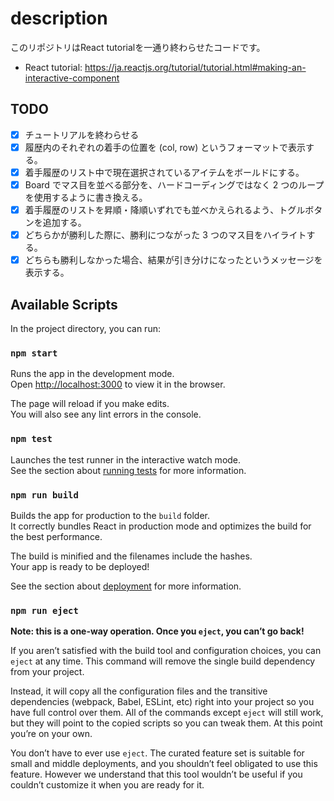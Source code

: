 # description

このリポジトリはReact tutorialを一通り終わらせたコードです。

- React tutorial: https://ja.reactjs.org/tutorial/tutorial.html#making-an-interactive-component

## TODO

- [x] チュートリアルを終わらせる
- [x] 履歴内のそれぞれの着手の位置を (col, row) というフォーマットで表示する。
- [x] 着手履歴のリスト中で現在選択されているアイテムをボールドにする。
- [x] Board でマス目を並べる部分を、ハードコーディングではなく 2 つのループを使用するように書き換える。
- [x] 着手履歴のリストを昇順・降順いずれでも並べかえられるよう、トグルボタンを追加する。
- [x] どちらかが勝利した際に、勝利につながった 3 つのマス目をハイライトする。
- [x] どちらも勝利しなかった場合、結果が引き分けになったというメッセージを表示する。

## Available Scripts

In the project directory, you can run:

### `npm start`

Runs the app in the development mode.<br />
Open [http://localhost:3000](http://localhost:3000) to view it in the browser.

The page will reload if you make edits.<br />
You will also see any lint errors in the console.

### `npm test`

Launches the test runner in the interactive watch mode.<br />
See the section about [running tests](https://facebook.github.io/create-react-app/docs/running-tests) for more information.

### `npm run build`

Builds the app for production to the `build` folder.<br />
It correctly bundles React in production mode and optimizes the build for the best performance.

The build is minified and the filenames include the hashes.<br />
Your app is ready to be deployed!

See the section about [deployment](https://facebook.github.io/create-react-app/docs/deployment) for more information.

### `npm run eject`

**Note: this is a one-way operation. Once you `eject`, you can’t go back!**

If you aren’t satisfied with the build tool and configuration choices, you can `eject` at any time. This command will remove the single build dependency from your project.

Instead, it will copy all the configuration files and the transitive dependencies (webpack, Babel, ESLint, etc) right into your project so you have full control over them. All of the commands except `eject` will still work, but they will point to the copied scripts so you can tweak them. At this point you’re on your own.

You don’t have to ever use `eject`. The curated feature set is suitable for small and middle deployments, and you shouldn’t feel obligated to use this feature. However we understand that this tool wouldn’t be useful if you couldn’t customize it when you are ready for it.
